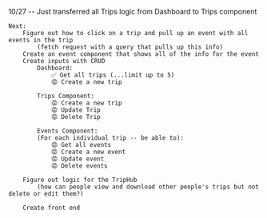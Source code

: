 10/27
 -- Just transferred all Trips logic from Dashboard to Trips component

    Next: 
        Figure out how to click on a trip and pull up an event with all events in the trip
            (fetch request with a query that pulls up this info)
        Create an event component that shows all of the info for the event
        Create inputs with CRUD
            Dashboard:
                ✅ Get all trips (...limit up to 5)
                😡 Create a new trip
            
            Trips Component:
                😡 Create a new trip
                😡 Update Trip
                😡 Delete Trip

            Events Component:
            (For each individual trip -- be able to):
                😡 Get all events
                😡 Create a new event
                😡 Update event
                😡 Delete events
                
        Figure out logic for the TripHub
            (how can people view and download other people's trips but not delete or edit them?)
        
        Create front end

        

 